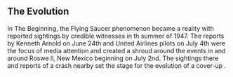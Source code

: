## The Evolution

In The Beginning, the Flying Saucer phenomenon became a
reality with reported sightings by credible witnesses in th summer of 1947. 
The reports by Kenneth Arnold on June 24th and United Airlines pilots on July 4th were the focus of media
attention and created a shroud around the events in and around
Roswe ll, New Mexico beginning on July 2nd. The sightings there
and reports of a crash nearby set the stage for the evolution of a cover-up .

